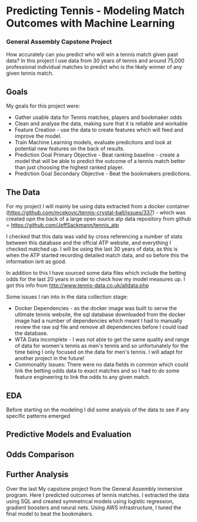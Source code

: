 # Predicting Tennis - Modeling Match Outcomes with Machine Learning
### General Assembly Capstone Project

How accurately can you predict who will win a tennis match given past data? 
In this project I use data from 30 years of tennis and around 75,000 professional individual matches to predict who is the likely winner of any given tennis match. 

## Goals
My goals for this project were:
- Gather usable data for Tennis matches, players and bookmaker odds
- Clean and analyse the data, making sure that it is reliable and workable
- Feature Creation - use the data to create features which will feed and improve the model.
- Train Machine Learning models, evaluate predicitons and look at potential new features on the back of results. 
- Prediction Goal Primary Objective - Beat ranking baseline - create a model that will be able to predict the outcome of a tennis match better than just choosing the highest ranked player.
- Prediction Goal Secondary Objective - Beat the bookmakers predictions.

## The Data
For my project I will mainly be using data extracted from a docker container (https://github.com/mcekovic/tennis-crystal-ball/issues/337) - which was created opn the back of a large open source atp data repository from github = https://github.com/JeffSackmann/tennis_atp

I checked that this data was valid by cross referencing a number of stats between this database and the offcial ATP website, and everything I checked matched up. I will be using the last 30 years of data, as this is when the ATP started recording detailed match data, and so before this the information isnt as good.

In addition to this I have sourced some data files which include the betting odds for the last 20 years in order to check how my model measures up. I got this info from http://www.tennis-data.co.uk/alldata.php

Some issues I ran into in the data collection stage:
- Docker Dependencies - as the docker image was built to serve the ultimate tennis website, the sql database downloaded from the docker image had a number of dependencies which meant I had to manually review the raw sql file and remove all dependencies before I could load the database. 
- WTA Data incomplete - I was not able to get the same quality and range of data for women's tennis as men's tennis and so unfortunately for the time being I only focused on the data for men's tennis. I will adapt for another project in the future!
- Commonality Issues: There were no data fields in common which could link the betting odds data to exact matches and so I had to do some feature engineering to link the odds to any given match.  



## EDA
Before starting on the modeling I did some analysis of the data to see if any specific patterns emerged

## Predictive Models and Evaluation

## Odds Comparison

## Further Analysis


Over the last 
My capstone project from the General Assembly immersive program. Here I predicted outcomes of tennis matches. I extracted the data using SQL and created symmetrical models using logistic regression, gradient boosters and neural nets. Using AWS infrastructure, I tuned the final model to beat the bookmakers. 

